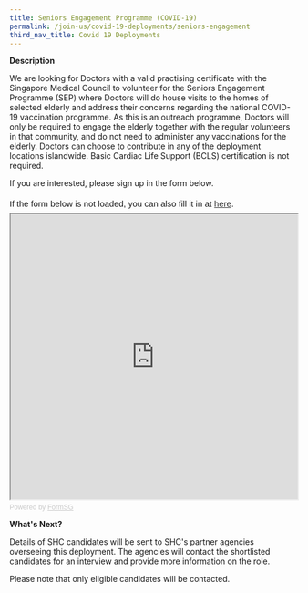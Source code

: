 ```yaml
---
title: Seniors Engagement Programme (COVID-19)
permalink: /join-us/covid-19-deployments/seniors-engagement
third_nav_title: Covid 19 Deployments
---
```

**Description**

We are looking for Doctors with a valid practising certificate with the Singapore Medical Council to volunteer for the Seniors Engagement Programme (SEP) where Doctors will do house visits to the homes of selected elderly and address their concerns regarding the national COVID-19 vaccination programme. As this is an outreach programme, Doctors will only be required to engage the elderly together with the regular volunteers in that community, and do not need to administer any vaccinations for the elderly. Doctors can choose to contribute in any of the deployment locations islandwide. Basic Cardiac Life Support (BCLS) certification is not required.

If you are interested, please sign up in the form below.
<div style="font-family:Sans-Serif;font-size:15px;color:#000;opacity:0.9;padding-top:5px;padding-bottom:8px">If the form below is not loaded, you can also fill it in at <a href="https://form.gov.sg/610ca03a41dbd2001274913a">here</a>.</div>

<!-- Change the width and height values to suit you best -->
<iframe id="iframe" src="https://form.gov.sg/610ca03a41dbd2001274913a" style="width:100%;height:500px"></iframe>

<div style="font-family:Sans-Serif;font-size:12px;color:#999;opacity:0.5;padding-top:5px">Powered by <a href="https://form.gov.sg" style="color: #999">FormSG</a></div>

**What's Next?**

Details of SHC candidates will be sent to SHC's partner agencies overseeing this deployment. The agencies will contact the shortlisted candidates for an interview and provide more information on the role.

Please note that only eligible candidates will be contacted.